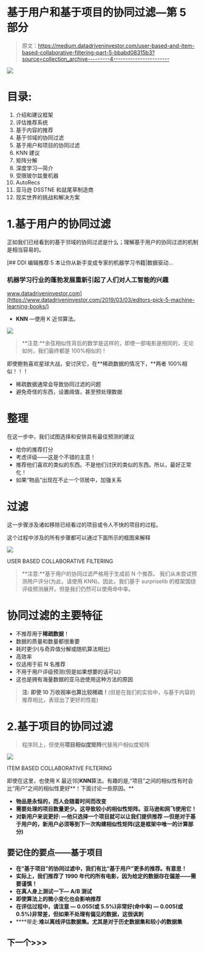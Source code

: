 # 基于用户和基于项目的协同过滤—第 5 部分

> 原文：<https://medium.datadriveninvestor.com/user-based-and-item-based-collaborative-filtering-part-5-bbabd08315b3?source=collection_archive---------4----------------------->

[![](img/359fd7f0d652095cb7f63503adf37f1e.png)](http://www.track.datadriveninvestor.com/1B9E)

# 目录:

1.  介绍和建议框架
2.  评估推荐系统
3.  基于内容的推荐
4.  基于邻域的协同过滤
5.  基于用户和项目的协同过滤
6.  KNN 建议
7.  矩阵分解
8.  深度学习—简介
9.  受限玻尔兹曼机器
10.  AutoRecs
11.  亚马逊 DSSTNE 和鼠尾草制造商
12.  现实世界的挑战和解决方案

# 1.基于用户的协同过滤

正如我们已经看到的基于邻域的协同过滤是什么；理解基于用户的协同过滤的机制是相当容易的。

[](https://www.datadriveninvestor.com/2019/03/03/editors-pick-5-machine-learning-books/) [## DDI 编辑推荐:5 本让你从新手变成专家的机器学习书籍|数据驱动…

### 机器学习行业的蓬勃发展重新引起了人们对人工智能的兴趣

www.datadriveninvestor.com](https://www.datadriveninvestor.com/2019/03/03/editors-pick-5-machine-learning-books/) 

*   **KNN** —使用 K 近邻算法。

![](img/42f955cbdff5fdb2fc2c5fa7f78112a6.png)

> **注意:**余弦相似性背后的数学是这样的，即使一部电影是相同的，无论如何，我们最终都是 100%相似的！

即使鲍勃喜欢星球大战，安讨厌它，在**稀疏数据的情况下，**两者 100%相似！！！

*   稀疏数据通常会导致协同过滤的问题
*   避免奇怪的东西，设置阈值，甚至预处理数据

# 整理

在这一步中，我们试图选择和安排具有最佳预测的建议

*   给你的推荐打分
*   考虑评级——这是个不错的主意！
*   推荐他们喜欢的类似的东西。不是他们讨厌的类似的东西。所以，最好正常化！
*   如果“物品”出现在不止一个邻居中，加强关系

# 过滤

这一步骤涉及诸如移除已经看过的项目或令人不快的项目的过程。

这个过程中涉及的所有步骤都可以通过下面所示的框图来解释

![](img/cc36b2ed09b75cd20f36d635ffd81e04.png)

USER BASED COLLABORATIVE FILTERING

> **注意:**基于用户的协同过滤严格用于生成前 N 个推荐。
> 我们从未尝试预测用户评分(为此，请使用 KNN)。因此，我们基于 surpriselib 的框架围绕评级预测展开。但是我们仍然可以使用命中率。

# 协同过滤的主要特征

*   不推荐用于**稀疏数据**！
*   数据的质量和数量都很重要
*   耗时更少(与奇异值分解或随机算法相比)
*   高效率
*   仅适用于前 N 名推荐
*   不用于用户评级预测(但是如果想要的话可以)
*   这也是拥有海量数据的亚马逊使用这种方法的原因

> **注:** **即使 10 万收视率也算比较稀疏！**(但是在我们的实验中，与基于内容的推荐相比，表现出了更好的性能)

# 2.基于项目的协同过滤

> 程序同上，但使用**项目相似度矩阵**代替用户相似度矩阵

![](img/20461088ae1ab643ba9487655649800f.png)

ITEM BASED COLLABORATIVE FILTERING

即使在这里，也使用 K 最近邻[**KNN**算法。有趣的是,“项目”之间的相似性有时会比“用户”之间的相似性更好**！下面讨论一些原因。**

*   **物品是永恒的，而人会随着时间而改变**
*   **需要处理的项目数量更少。这导致较小的相似性矩阵。亚马逊和网飞使用它！**
*   **对新用户来说更好:
    —他只选择一个项目就可以让我们提供推荐
    —但是对于基于用户的，新用户必须等到下一次构建相似性矩阵(这是框架中唯一的计算部分)**

## **要记住的要点——基于项目**

*   **在“基于项目”的协同过滤中，我们有比“基于用户”更多的推荐。**有意思！****
*   **实际上，我们推荐了 1990 年代的所有电影，因为给定的数据存在偏差——需要谨慎！**
*   **在真人身上测试一下— **A/B 测试****
*   **即使算法上的微小变化也会影响推荐**
*   **在评估过程中，请注意
    — 0.055(或 5.5%)非常好(命中率)
    — 0.005(或 0.5%)非常差，但如果不处理有偏见的数据，这很讽刺**
*   ****带走:**难以离线评估数据集。尤其是对于历史数据集和较小的数据集**

## **下一个>>>**